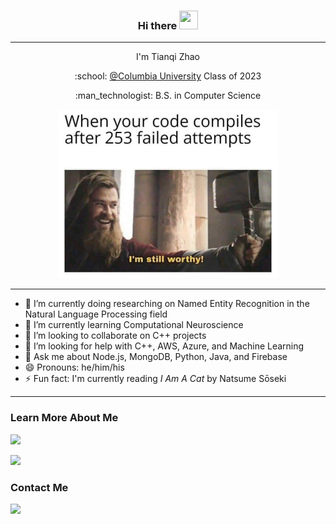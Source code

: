 <h3 align="center">Hi there <img src="https://raw.githubusercontent.com/MartinHeinz/MartinHeinz/master/wave.gif" height="30px" width="30px"></h3>

<hr>

<p align="center">I'm Tianqi Zhao</p>
<p align="center">:school: <a href="https://www.columbia.edu">@Columbia University</a> Class of 2023</p>
<p align="center">:man_technologist: B.S. in Computer Science</p>

<p align="center">
  <img src="0*k98Ra5UzgDrSz-vv.png" width="350px" height="270px">
</p>

<hr>

- 🔭 I’m currently doing researching on Named Entity Recognition in the Natural Language Processing field
- 🌱 I’m currently learning Computational Neuroscience
- 👯 I’m looking to collaborate on C++ projects
- 🤔 I’m looking for help with C++, AWS, Azure, and Machine Learning
- 💬 Ask me about Node.js, MongoDB, Python, Java, and Firebase
- 😄 Pronouns: he/him/his
- ⚡ Fun fact: I'm currently reading *I Am A Cat* by Natsume Sōseki

---

### Learn More About Me

<a href="https://www.linkedin.com/in/ztianqi/"><img src="https://img.shields.io/badge/LinkedIn-0077B5?style=for-the-badge&logo=linkedin&logoColor=white"></a>

<a href="https://tianqizhao.com"><img src="https://img.shields.io/badge/My%20Personal%20Website-Tianqi%20Zhao-important?style=for-the-badge"></a>

<h3>Contact Me</h3>

<a href="mailto:tz2529@columbia.edu"><img src="https://img.shields.io/badge/Gmail-D14836?style=for-the-badge&logo=gmail&logoColor=white"/></a>
